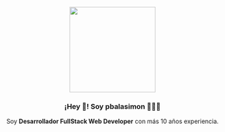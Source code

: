 <p align="center" width="300">
   <img align="center" width="200" src="https://user-images.githubusercontent.com/23562247/110936182-c7e0cf00-8330-11eb-89af-3ae587eacd67.png" />
   <h3 align="center">¡Hey 👋! Soy pbalasimon 🧑🏼‍💻</h3>
</p>

<p align="center">Soy <strong>Desarrollador FullStack Web Developer</strong> con más 10 años experiencia.</p>
